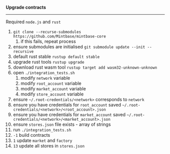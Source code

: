 **Upgrade contracts**
****

Required `node.js` and `rust`
1. `git clone --recurse-submodules https://github.com/Mintbase/mintbase-core`
   1. if this fails, repeat process
2. ensure submodules are initialised `git submodule update --init --recursive`
3. default rust stable `rustup default stable`
4. upgrade rust tools `rustup upgrade`
5. download rust wasm tool `rustup target add wasm32-unknown-unknown`
6. open `./integration_tests.sh`
   1. modify `network` variable
   2. modify `root_account` variable
   3. modify `market_account` variable
   4. modify `store_account` variable
7. ensure `~/.root-credentials/<network>` corresponds to `network`
8. ensure you have credentials for `root_account` saved `~/.root-credentials/<network>/<root_account>.json`
9. ensure you have credentials for `market_account` saved `~/.root-credentials/<network>/<market_account>.json`
10. ensure `stores.json` file exists - array of strings
11. run `./integration_tests.sh`
12. `-1` build contracts
13. `1` update `market` and `factory`
14. `13` update all stores in `stores.json`